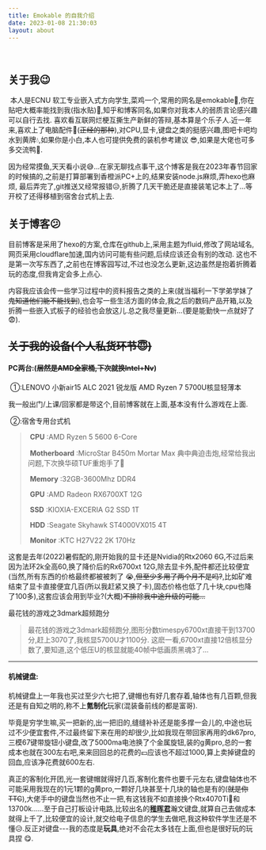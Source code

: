 ```yaml
---
title: Emokable 的自我介绍
date: 2023-01-08 21:30:03
layout: about
---
```


​	



## 关于我😉

​	本人是ECNU 软工专业嵌入式方向学生,菜鸡一个,常用的网名是emokable🥰,你在贴吧大概率能找到我(指水贴)🤗,知乎和博客同名,如果你对我本人的弱质言论感兴趣可以自行去找. 喜欢看互联网烂梗互撕生产新鲜的答辩,基本算是个乐子人.近一年来,喜欢上了电脑配件🥵(~~正经的那种~~),对CPU,显卡,键盘之类的挺感兴趣,图吧卡吧均水到黄牌💧,如果你是小白,本人也可提供免费的装机参考建议 😎,如果是大佬也可多多交流鸭🧐.

​	因为经常摸鱼,天天看小说😅...在家无聊找点事干,这个博客是我在2023年春节回家的时候搞的,之前是打算部署到香橙派PC+上的,结果安装node.js麻烦,弄hexo也麻烦, 最后弄完了,git推送又经常报错😥,折腾了几天干脆还是直接装笔记本上了...等开校了还得移植到宿舍台式机上去.

## 关于博客😕	

​	目前博客是采用了hexo的方案,仓库在github上,采用主题为fluid,修改了网站域名,网页采用cloudflare加速,国内访问可能有些问题,后续应该还会有别的改动.	这也不是第一次写东西了,之前也在博客园写过,不过也没怎么更新,这边虽然是抱着折腾着玩的态度,但我肯定会多上点心. 

​	内容我应该会传一些学习过程中的资料报告之类的上来(就当福利一下学弟学妹了~~鬼知道他们能不能找到~~),也会写一些生活方面的体会,我之后的数码产品开箱,以及折腾一些嵌入式板子的经验也会放这儿.总之我尽量更新...(要是能勤快一点就好了😨).













## ~~关于我的设备(个人私货环节😇)~~

#### 	PC两台:(~~居然是AMD全家桶,下次就换Intel+Nv~~)

​	①:LENOVO 小新air15 ALC 2021 锐龙版    AMD Ryzen 7 5700U核显轻薄本

​	我一般出门/上课/回家都是带这个,目前博客就在上面,基本没有什么游戏在上面.

​	②:宿舍专用台式机

> ​	**CPU** :AMD Ryzen 5 5600 6-Core
>
> ​	**Motherboard** :MicroStar B450m Mortar Max  典中典迫击炮,经常给我出问题,下次换华硕TUF重炮手了👿
>
> ​	**Memory** :32GB-3600Mhz DDR4      
>
> ​	**GPU** :AMD Radeon RX6700XT 12G	
>
> ​	**SSD** :KIOXIA-EXCERIA G2 SSD 1T	
>
> ​	**HDD** :Seagate Skyhawk ST4000VX015 4T
>
> ​	**Monitor** :KTC H27V22 2K 170Hz

这套是去年(2022)暑假配的,刚开始我的显卡还是Nvidia的Rtx2060 6G,不过后来因为法环2k全高60,换了降价后的Rx6700xt 12G,除去显卡外,配件都还比较便宜(当然,所有东西的价格最终都被被刺了 😭,~~但至少多用了两个月不是吗?~~,比如矿难结束了显卡直接便宜几百(所以我赶紧又换了卡),固态价格也低了几十块,cpu也降了100多),这套应该会用到毕业?(大概)~~不排除我中途升级的可能...~~

最花钱的游戏之3dmark超频跑分

> 最花钱的游戏之3dmark超频跑分,图形分数timespy6700xt直接干到13700分,赶上3070了,我核显5700U才1100分. 这麽一看,6700xt直接12倍核显分数了,要知道,这个低压U的核显就能40帧中低画质黑魂3了...

------

#### 机械键盘:

​	机械键盘上一年我也买过至少六七把了,键帽也有好几套存着,轴体也有几百颗,但我还是有自知之明的,称不上**氪制化**玩家(混装备前线的都是富哥).

​	毕竟是穷学生嘛,买一把新的,出一把旧的,缝缝补补还是能多撑一会儿的,中途也玩过不少便宜套件,不过最终留下来在用的却很少,比如我现在带回家再用的dk67pro,三模67键带旋钮小键盘,改了5000ma电池换了个金属旋钮,装的g黄pro,总的一套成本也就在300左右吧,来来回回总的花费的💴应该也不超过1000,算上卖掉键盘的回血,应该净花费就600左右.

​	真正的客制化开团,光一套键帽就得好几百,客制化套件也要千元左右,键盘轴体也不可能采用我现在的1元1颗的g黄pro,一颗好几块甚至十几块的轴也是有的(~~就是你TTC~~),大佬手中的键盘当然也不止一把,有这钱我不如直接换个Rtx4070Ti🤣和13700k......至于自己打板设计电路,比较出名的[**稚晖君**](https://space.bilibili.com/20259914)瀚文键盘,就算自己去做成本就得上千了,比较便宜的设计,就交给电子信息的学生去做吧,我这种软件学生还是不懂😥.反正对键盘---我的态度是**玩具**,绝对不会花太多钱在上面,但也是很好玩的玩具捏 😋.

